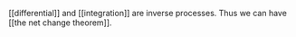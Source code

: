 [[differential]]  and [[integration]] are inverse processes. Thus we can have [[the net change theorem]].

